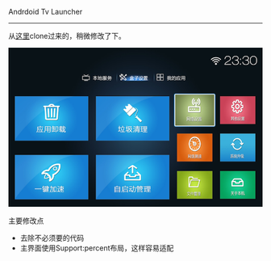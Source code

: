 Andrdoid Tv Launcher

---

从[这里](https://code.csdn.net/rain_butterfly/androidtvlauncher)clone过来的，稍微修改了下。


![Image Preview](device-2015-12-21-100309.png)

主要修改点

* 去除不必须要的代码
* 主界面使用Support:percent布局，这样容易适配 